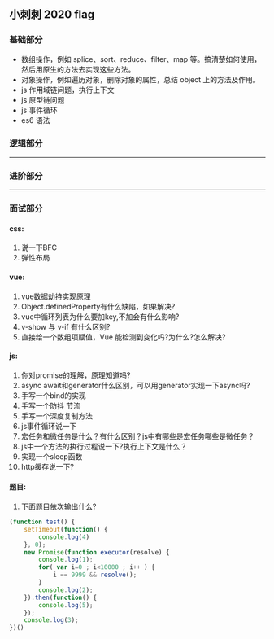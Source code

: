 ## 小刺刺 2020 flag

### 基础部分

- 数组操作，例如 splice、sort、reduce、filter、map 等。搞清楚如何使用，然后用原生的方法去实现这些方法。
- 对象操作，例如遍历对象，删除对象的属性，总结 object 上的方法及作用。
- js 作用域链问题，执行上下文
- js 原型链问题
- js 事件循环
- es6 语法

### 逻辑部分
---
### 进阶部分
---

### 面试部分

#### css: 
1. 说一下BFC
2. 弹性布局

#### vue:
1. vue数据劫持实现原理
2. Object.definedProperty有什么缺陷，如果解决?
2. vue中循环列表为什么要加key,不加会有什么影响?
3. v-show 与 v-if 有什么区别?
4. 直接给一个数组项赋值，Vue 能检测到变化吗?为什么?怎么解决?


#### js:
1. 你对promise的理解，原理知道吗?
2. async await和generator什么区别，可以用generator实现一下async吗?
3. 手写一个bind的实现
4. 手写一个防抖 节流
5. 手写一个深度复制方法
6. js事件循环说一下
7. 宏任务和微任务是什么？有什么区别？js中有哪些是宏任务哪些是微任务？
8. js中一个方法的执行过程说一下?执行上下文是什么？
9. 实现一个sleep函数
10. http缓存说一下?


#### 题目: 

1. 下面题目依次输出什么?
```javascript
(function test() {
    setTimeout(function() {
        console.log(4)
    }, 0);
    new Promise(function executor(resolve) {
        console.log(1);
        for( var i=0 ; i<10000 ; i++ ) {
            i == 9999 && resolve();
        }
        console.log(2);
    }).then(function() {
        console.log(5);
    });
    console.log(3);
})()
```